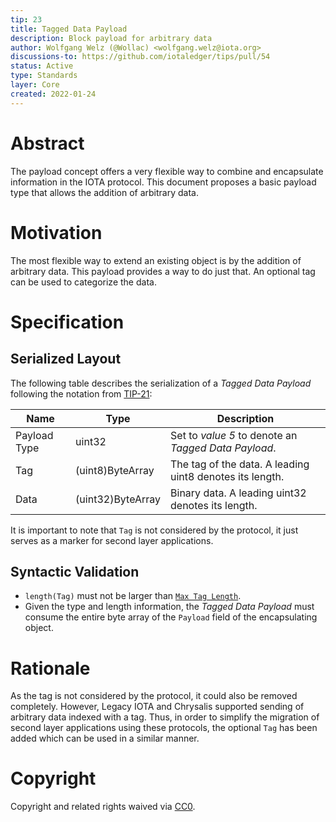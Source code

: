 ```yaml
---
tip: 23
title: Tagged Data Payload
description: Block payload for arbitrary data
author: Wolfgang Welz (@Wollac) <wolfgang.welz@iota.org>
discussions-to: https://github.com/iotaledger/tips/pull/54
status: Active
type: Standards
layer: Core
created: 2022-01-24
---
```


# Abstract

The payload concept offers a very flexible way to combine and encapsulate information in the IOTA protocol. This document proposes a basic payload type that allows the addition of arbitrary data.

# Motivation

The most flexible way to extend an existing object is by the addition of arbitrary data. This payload provides a way to do just that. An optional tag can be used to categorize the data.

# Specification

## Serialized Layout

The following table describes the serialization of a _Tagged Data Payload_ following the notation from [TIP-21](../TIP-0021/tip-0021.md):

| Name         | Type              | Description                                              |
|--------------|-------------------|----------------------------------------------------------|
| Payload Type | uint32            | Set to *value 5* to denote an _Tagged Data Payload_.     |
| Tag          | (uint8)ByteArray  | The tag of the data. A leading uint8 denotes its length. |
| Data         | (uint32)ByteArray | Binary data. A leading uint32 denotes its length.        |

It is important to note that `Tag` is not considered by the protocol, it just serves as a marker for second layer applications.

## Syntactic Validation

- `length(Tag)` must not be larger than [`Max Tag Length`](../TIP-0022/tip-0022.md).
- Given the type and length information, the _Tagged Data Payload_ must consume the entire byte array of the `Payload` field of the encapsulating object.

# Rationale

As the tag is not considered by the protocol, it could also be removed completely. However, Legacy IOTA and Chrysalis supported sending of arbitrary data indexed with a tag. Thus, in order to simplify the migration of second layer applications using these protocols, the optional `Tag` has been added which can be used in a similar manner.

# Copyright

Copyright and related rights waived via [CC0](https://creativecommons.org/publicdomain/zero/1.0/).
